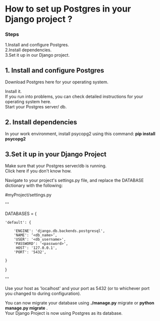 
# How to set up Postgres in your Django project ?

### Steps
1.Install and configure Postgres.\
2.Install dependencies. \
3.Set it up in our Django project. 

## 1. Install and configure Postgres

Download Postgres here for your operating system. 

Install it.\
If you run into problems, you can check detailed instructions for your operating system here. \
Start your Postgres server/ db. 


## 2. Install dependencies

In your work environment, install psycopg2 using this command:  **pip install psycopg2**

## 3.Set it up in your Django Project

Make sure that your Postgres server/db is running. \
Click here if you don't know how.

Navigate to your project's settings.py file, and replace the DATABASE dictionary with the following:

#myProject/settings.py

'''

DATABASES = {

    'default': {

        'ENGINE': 'django.db.backends.postgresql',
        'NAME': ‘<db_name>’,
        'USER': '<db_username>',
        'PASSWORD': '<password>',
         HOST': '127.0.0.1',
        'PORT': '5432',

    }

}

'''

Use your host as 'localhost' and your port as 5432 (or to whichever port you changed to during configuration).

You can now migrate your database using **./manage.py** migrate or **python manage.py migrate** . \
Your Django Project is now using Postgres as its database.

